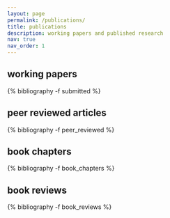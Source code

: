 ```yaml
---
layout: page
permalink: /publications/
title: publications
description: working papers and published research
nav: true
nav_order: 1
---
```


<!-- _pages/publications.md -->
<div class="publications">

<h2  class="pubyear">working papers</h2>
{% bibliography -f submitted %}

<h2  class="pubyear">peer reviewed articles</h2>
{% bibliography -f peer_reviewed %}

<h2  class="pubyear">book chapters</h2>
{% bibliography -f book_chapters %}

<h2  class="pubyear">book reviews</h2>
{% bibliography -f book_reviews %}

</div>

